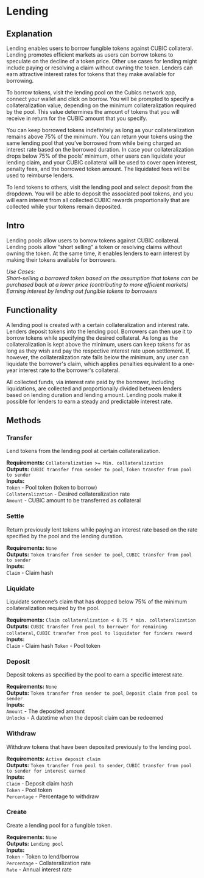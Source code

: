 # Lending

## Explanation
Lending enables users to borrow fungible tokens against CUBIC collateral. Lending promotes efficient markets as users can borrow tokens to speculate on the decline of a token price. Other use cases for lending might include paying or resolving a claim without owning the token. Lenders can earn attractive interest rates for tokens that they make available for borrowing.

To borrow tokens, visit the lending pool on the Cubics network app, connect your wallet and click on borrow. You will be prompted to specify a collateralization value, depending on the minimum collateralization required by the pool. This value determines the amount of tokens that you will receive in return for the CUBIC amount that you specify.

You can keep borrowed tokens indefinitely as long as your collateralization remains above 75% of the minimum. You can return your tokens using the same lending pool that you’ve borrowed from while being charged an interest rate based on the borrowed duration. In case your collateralization drops below 75% of the pools’ minimum, other users can liquidate your lending claim, and your CUBIC collateral will be used to cover open interest, penalty fees, and the borrowed token amount. The liquidated fees will be used to reimburse lenders.

To lend tokens to others, visit the lending pool and select deposit from the dropdown. You will be able to deposit the associated pool tokens, and you will earn interest from all collected CUBIC rewards proportionally that are collected while your tokens remain deposited.

## Intro
Lending pools allow users to borrow tokens against CUBIC collateral. Lending pools allow “short selling” a token or resolving claims without owning the token. At the same time, it enables lenders to earn interest by making their tokens available for borrowers.

*Use Cases:  
Short-selling a borrowed token based on the assumption that tokens can be purchased back at a lower price (contributing to more efficient markets)  
Earning interest by lending out fungible tokens to borrowers*

## Functionality
A lending pool is created with a certain collateralization and interest rate. Lenders deposit tokens into the lending pool. Borrowers can then use it to borrow tokens while specifying the desired collateral. As long as the collateralization is kept above the minimum, users can keep tokens for as long as they wish and pay the respective interest rate upon settlement. If, however, the collateralization rate falls below the minimum, any user can liquidate the borrower's claim, which applies penalties equivalent to a one-year interest rate to the borrower's collateral.

All collected funds, via interest rate paid by the borrower, including liquidations, are collected and proportionally divided between lenders based on lending duration and lending amount. Lending pools make it possible for lenders to earn a steady and predictable interest rate.

## Methods

### Transfer
Lend tokens from the lending pool at certain collateralization.

**Requirements:** `Collateralization >= Min. collateralization`  
**Outputs:** `CUBIC transfer from sender to pool`, `Token transfer from pool to sender`  
**Inputs:**  
`Token` - Pool token (token to borrow)  
`Collateralization` - Desired collateralization rate  
`Amount` - CUBIC amount to be transferred as collateral  

### Settle
Return previously lent tokens while paying an interest rate based on the rate specified by the pool and the lending duration.

**Requirements:** `None`  
**Outputs:** `Token transfer from sender to pool`, `CUBIC transfer from pool to sender`  
**Inputs:**  
`Claim` - Claim hash  

### Liquidate
Liquidate someone’s claim that has dropped below 75% of the minimum collateralization required by the pool.

**Requirements:** `Claim collateralization < 0.75 * min. collateralization`  
**Outputs:** `CUBIC transfer from pool to borrower for remaining collateral`, `CUBIC transfer from pool to liquidator for finders reward`  
**Inputs:**  
`Claim` - Claim hash 
`Token` - Pool token  

### Deposit
Deposit tokens as specified by the pool to earn a specific interest rate.

**Requirements:** `None`  
**Outputs:** `Token transfer from sender to pool`, `Deposit claim from pool to sender`  
**Inputs:**  
`Amount` - The deposited amount  
`Unlocks` - A datetime when the deposit claim can be redeemed  

### Withdraw
Withdraw tokens that have been deposited previously to the lending pool.

**Requirements:** `Active deposit claim`  
**Outputs:** `Token transfer from pool to sender`, `CUBIC transfer from pool to sender for interest earned`  
**Inputs:**  
`Claim` - Deposit claim hash  
`Token` - Pool token  
`Percentage` - Percentage to withdraw  

### Create
Create a lending pool for a fungible token.

**Requirements:** `None`  
**Outputs:** `Lending pool`  
**Inputs:**  
`Token` - Token to lend/borrow  
`Percentage` - Collateralization rate  
`Rate` - Annual interest rate  

<div style="page-break-after: always; visibility: hidden">\pagebreak</div>